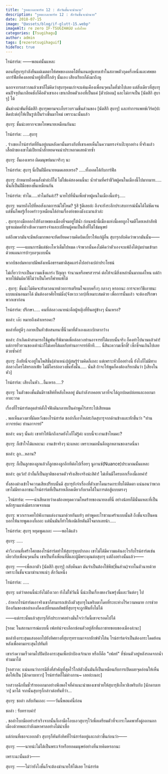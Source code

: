 ```yaml
---
title: 'รูทตะกละพาร์ท 12 : สักวันชั้นจะฆ่านาย'
description: "รูทตะกละพาร์ท 12 : สักวันชั้นจะฆ่านาย"
date: 2018-07-15
image: "@assets/blog/if-glutt-15.webp"
imageAlt: re zero IF-TSUGIHAGU แปลไทย
categories: [Tsugihagu]
author: admin
tags: [rezerotsugihaguif]
hideToc: true
---
```

ไรน์ฮาร์ต: ――พอแค่นั้นแหละ

ตอนที่สุบารุกำลังยืนแผ่เมตตาให้ศพของออตโต้ที่นอนอยู่แทบเท้าในสภาพตัวกุดครึ่งหนึ่งและศพของการ์ฟีลที่คงลอยน้ำอยู่สักที่ใกล้ๆ นั้นเอง เสียงเรียกก็ดังมาถึงหู

นอกจากรอสวาลแล้วเขาก็ไม่คิดว่าสุบารุคนเก่าจะแค้นเคืองเพื่อนๆคนใดที่ฆ่าไปเลย แต่สิ่งเดียวที่สุบารุคนปัจจุบันเกลียดชังก็คือตัวเขาเอง เขาเกลียดตัวเองที่เป็นแค่ [ตัวปลอม] และไม่อาจเป็น [นัตสึกิ สุบารุ] ได้

มันช่างน่าขันที่นัตสึกิ สุบารุพยามจะเก็บรวบรวมชิ้นส่วนของ [นัตสึกิ สุบารุ] และทำการแพทช์เวิร์ค(ปะติดปะต่อ)ให้เป็นรูปเป็นร่างขึ้นมาใหม่ เพราะฉะนั้นแล้ว

สุบารุ: ชั้นน่ะอยากจะขอโทษนายเหมือนกันนะ

ไรน์ฮาร์ต: .....สุบารุ

.
ร่างของไรน์ฮาร์ตที่ยืนอยู่บนหลังคานั้นตรงกับที่เขาเคยเห็นในความทรงจำเป๊ะทุกอย่าง ที่จริงแล้วเสื้อผ้าของเขาไม่เปียกน้ำสักหยดจนน่าประหลาดเลยด้วยซ้ำ

สุบารุ: งั้นเองเหรอ ผิดมนุษย์มนาจริงๆ นะ

ไรน์ฮาร์ต: สุบารุ นี่เป็นฝีมือนายหมดเลยเหรอ? .....ทั้งออตโต้กับการ์ฟีล

สุบารุ: ถ้าหมายถึงคนสั่งฆ่าล่ะก็ใช่ ไม่ใช่แค่สองคนนี้นะ น้ำท่วมที่คร่าชีวิตผู้คนในเมืองนี้ไปมากมาย..... นั่นก็เป็นฝีมือของชั้นเหมือนกัน

ไรน์ฮาร์ต: ทำไม.....ทำไมกันล่ะ!? นายไปที่นั่นเพื่อช่วยผู้คนในเมืองนี้แท้ๆ.....

สุบารุ: หมายถึงไปที่หอสังเกตการณ์ใช่ไหม? รู้สิ รู้ดีเลยล่ะ ถึงจะยังระลึกประสบการณ์นั้นได้ไม่ชัดเจน แต่ชั้นก็พอรู้เรื่องคร่าวๆเหมือนได้อ่านเรื่องย่อของมังงะมาแล้วล่ะ

.
สุบารุกางมือออกไปยังภาพของเมืองที่จมอยู่ใต้น้ำ ก่อนหน้านี้เมืองแห่งนี้เคยถูกโจมตีโดยเหล่าลัทธิบูชาแม่มดที่ช่วงชิงความทรงจำและเปลี่ยนผู้คนเป็นสิ่งที่ไม่ใช่มนุษย์

แต่ถึงพวกมันจะมีพลังมากพอจะยัดเยียดความคิดบิดเบี้ยวให้แก่ผู้อื่น สุบารุกลับคิดว่าพวกมันนั้น――

สุบารุ: ――แผนการมีแต่ช่องโหว่เต็มไปหมด เจ้าพวกนั้นคงไม่คิดว่าตัวเองจะแพ้ถึงได้บุ่มบ่ามเข้ามาด้วยแผนการบ้าๆบอๆแบบนั้น

พวกบิชอปมหาบาปมีพลังเหนือธรรมชาติสุดแกร่งไปอย่างเปล่าประโยชน์

ไม่เกี่ยวว่าจะเป็นความแข็งแกร่ง ปัญญา จำนวนหรือพรสวรรค์ ต่อให้จะมีสิ่งเหล่านั้นมากแค่ไหน แต่ถ้าหากใช้มันผิดวิธีไม่ว่าเป็นใครก็พ่ายแพ้ได้

.
สุบารุ: ชั้นน่ะไม่คิดจะท้าดวลนายด้วยการเตรียมใจแบบครึ่งๆ กลางๆ หรอกนะ การจะหาวิธีเอาชนะแบบแน่นอนมาได้ มันต้องอาศัยไทม์มิ่ง(จังหวะเวลา)ที่เหมาะสมด้วย เพื่อการนั้นแล้ว จะต้องปรึกษาพวกเขาก่อน

ไรน์ฮาร์ต: ปรึกษา..... คนที่ล่อลวงนายน่ะคือผู้หญิงที่ยืนอยู่ข้างๆ นั่นเหรอ?

ชอล่า: เอ๊ะ หมายถึงเค้าเหรอคะ?

ชอล่าที่อยู่ดีๆ กลายเป็นหัวข้อสนทนาชี้นิ้วมาที่ตัวเองและเบิกตากว้าง

ชอล่า: ถ้าเกิดเค้าสามารถใช้มูฟนารีพิฆาตเพื่อล่อลวงท่านอาจารย์ได้แบบนั้นจริง ก็คงทำไปนานแล้วค่า! แต่การยั่วยวนของเค้าน่ะก็ไม่เคยได้ผลกับท่านอาจารย์สักที..... นี่สินะความเซ็กซี่! เซ็กซี่จนเกินไปเลยด้วยซ้ำค่า!

สุบารุ: ถึงยัยนี่จะอยู่ในโพสิชั่น(ตำแหน่ง)ผู้สมรู้ร่วมคิดก็เถอะ แต่เพราะหัวบื้ออย่างนี้ ยังไงก็ไม่มีทางล่อลวงใครได้หรอกเฟ้ย ไม่มีใครล่อลวงชั้นทั้งนั้น..... นั่นสิ ถ้าจะให้พูดก็คงต้องเรียกมันว่า [เสียงในหัว]

ไรน์ฮาร์ต: เสียงในหัว...งั้นเหรอ.....?

สุบารุ: ในตัวของชั้นมันมีราชสีห์ที่หลับไหลอยู่ มันกำลังรอคอยเวลาที่จะได้ถูกปลดปล่อยและออกมาอาละวาด

เรื่องที่ไรน์ฮาร์ตอุตส่าห์ตั้งใจฟังดันกลายเป็นคำพูดไร้สาระไปเสียหมด

.
พอเห็นดวงตาที่ผิดหวังของไรน์ฮาร์ต ชอล่าก็เอาไหล่สะกิดสุบารุจากด้านข้างและทักขึ้นว่า "ท่านอาจารย์คะ ท่านอาจารย์"

ชอล่า: คนๆ นั้นอ่ะ เขาทำให้นึกถึงเรดยังไงก็ไม่รู้ค่ะ แบบนี้จะงานเข้าไหมคะ?

สุบารุ: ก็เข้าใจได้แหละนะ งานเข้าจริงๆ น่ะแหละ เพราะหมอนั่นคือลูกหลานของเรดนี่นา

ชอล่า: ลูก...หลาน?

สุบารุ: ก็เป็นลูกของลูกแล้วก็ลูกของลูกอีกทีต่อไปเรื่อยๆ นูอานซ์(Nuance)ประมาณนั้นแหละ

ชอล่า: อุแว้ก! ถ้างั้นก็เป็นญาติของเรดตัวจริงเสียงจริงน่ะสิค้า! ไม่เห็นมีใครบอกเรื่องนี้เลยค่า!

ทั้งสองต่างเข้าใจความเสียเปรียบนั้นดี สุบารุยังจำเรื่องที่ตัวเขาโดนเรดกระทืบได้ติดตา แน่นอนว่าพวกเขาไม่มีทางเอาชนะไรน์ฮาร์ตที่เป็นสายเลือดเดียวกับเรดได้ในการต่อสู้แบบตรงๆ

.
ไรน์ฮาร์ต: ――น่าเสียดายว่าคงต้องหยุดความโหดร้ายของนายลงที่นี่ อย่างน้อยก็มีนั่นแหละที่เป็นหลักฐานแห่งมิตรภาพจากผม

สุบารุ: พวกเราเคยไปพังงานแต่งงานมาด้วยกันแท้ๆ อย่าพูดอะไรชวนเศร้าแบบนั้นสิ ถึงชั้นจะเป็นคนบอกให้นายพูดเองก็เถอะ แต่นั่นมันก็ทำให้เอมิเลียตันดีใจมากเลยน้า.....

ไรน์ฮาร์ต: สุบารุ หยุดพูดเถอะ ――พอได้แล้ว

สุบารุ: .....

คำวิงวอนที่เศร้าโศกของไรน์ฮาร์ตทำให้สุบารุหุบปากลง เขาไม่ได้มีความแค้นอะไรกับไรน์ฮาร์ตเช่นเดียวกับเพื่อนๆคนอื่น เขาเป็นทั้งเพื่อนที่ดีและผู้มีพระคุณต่อสุบารุ แต่ถึงอย่างนั้นแล้ว――

สุบารุ: ――เพื่อเอาตัว [นัตสึกิ สุบารุ] กลับคืนมา มันจำเป็นต้องใช้พีซ(ชิ้นส่วน)จากในตัวนายด้วย เพราะงั้นชั้นจะมาฆ่านายแน่ๆ สักวันหนึ่ง

ไรน์ฮาร์ต: .....

สุบารุ: แต่ว่าตอนนี้น่ะยังไม่ถึงเวลา ยังไม่ใช่วันนี้ นี่น่ะเป็นเรื่องของวันพรุ่งนี้และวันต่อๆ ไป

.
ถ้าหากไรน์ฮาร์ตเอาจริงเขาก็สามารถเข้าถึงตัวสุบารุในพริบตาโดยที่ระยะห่างไร้ความหมาย การช่วยป้องกันของชอล่าเองก็คงเปลี่ยนผลลัพธ์ที่สุบารุจะถูกฟันทิ้งไม่ได้

――แต่กระนั้นแล้วสุบารุก็ยังประกาศอย่างมั่นใจว่าวันนี้เขาจะรอดไปได้

[รอม: ในสถานการณ์แบบนี้ เฟลท์น่าจะเลือกซ่อนตัวอยู่สักที่แถวชายขอบของเมืองล่ะนะ]

ชอล่ายิงกระสุนแสงออกไปยังทิศทางที่สุบารุทราบมาจากยักษ์หัวโล้น ไรน์ฮาร์ตจำเป็นต้องกระโดดย้อนหลังเพื่อตามกระสุนไปทันที

เขาเร่งความเร็วตามไปปัดป้องกระสุนเพื่อปกป้องเจ้านาย หรือก็คือ "เฟลท์" ที่ซ่อนตัวอยู่หลังรอดจากน้ำท่วมมาได้

[รอสวาล: แน่นอนว่าการมีสิ่งที่สำคัญที่สุดไว้ใกล้ตัวนั้นมันก็เป็นเหมือนกับการเปิดเผยจุดอ่อนให้เห็น ต่อให้เป็น [นักดาบเทวา] ไรน์ฮาร์ตก็ไม่ต่างกาน~ เลยล่ะเนอะ]

รอสวาลฉีกยิ้มชั่วร้ายออกมาอย่างพึงพอใจที่คำแนะนำของเขาช่วยให้สุบารุชิงไหวชิงพริบกับ [นักดาบเทวา] มาได้ จากนั้นสุบารุก็กล่าวต่อทันทีว่า...

สุบารุ: ชอล่า กลับกันเถอะ ――วันนี้พอแค่นี้ก่อน

ชอล่า : รับทราบค่า!

.
ชอล่าโบกมืออย่างร่าเริงจากนั้นก็เอามือโอบเอวสุบารุไว้เพื่อเตรียมตัวที่จะกระโดดพาทั้งคู่ออกนอกเมืองด้วยพละกำลังมหาศาลอย่างไม่น่าเชื่อ

แต่ก่อนที่เธอจะออกตัว สุบารุก็หันยังทิศที่ไรน์ฮาร์ตอยู่และกล่าวขึ้นก่อนว่า――

สุบารุ: ――นายน่ะไม่ได้เป็นพระเจ้าหรือยอดมนุษย์อย่างที่นายคิดหรอกนะ

เพราะฉะนั้นแล้ว――

สุบารุ: ――ไม่ว่ายังไงชั้นก็จะต้องฆ่านายให้ได้เลย ไรน์ฮาร์ต